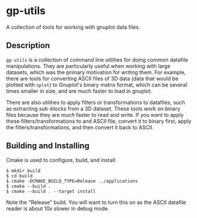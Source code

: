 # gp-utils

A collection of tools for working with gnuplot data files.

## Description

`gp-utils` is a collection of command line utilities for doing common datafile manipulations. They are particularly useful when
working with large datasets, which was the primary motivation for writing them. For example, there are tools for converting ASCII
files of 3D data (data that would be plotted with `splot`) to Gnuplot's binary matrix format, which can be several times smaller in
size, and are much faster to load in gnuplot.

There are also utilities to apply filters or transformations to datafiles, such as extracting sub-blocks from a 3D dataset. These
tools work on binary files because they are *much* faster to read and write. If you want to apply these filters/transformations to
and ASCII file, convert it to binary first, apply the filters/transformations, and then convert it back to ASCII.



## Building and Installing

Cmake is used to configure, build, and install:

```
$ mkdir build
$ cd build
$ cmake -DCMAKE_BUILD_TYPE=Release ../applications
$ cmake --build .
$ cmake --build . --target install
```

Note the "Release" build. You will want to turn this on as the ASCII datafile reader is about 10x slower in debug mode.
